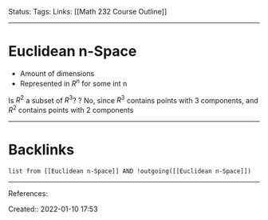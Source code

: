 
Status: 
Tags: 
Links: [[Math 232 Course Outline]]
___
# Euclidean n-Space
- Amount of dimensions
- Represented in $R^n$ for some int n

Is $R^2$ a subset of $R^3$?
?
No, since $R^3$ contains points with 3 components, and $R^2$ contains points with 2 components

___
# Backlinks
```dataview
list from [[Euclidean n-Space]] AND !outgoing([[Euclidean n-Space]])
```
___
References:

Created:: 2022-01-10 17:53

